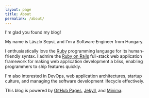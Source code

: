 ```yaml
---
layout: page
title: About
permalink: /about/
---
```


I'm glad you found my blog!

My name is László Sepsi, and I'm a Software Engineer from Hungary.

I enthusiastically love the [Ruby](https://www.ruby-lang.org) programming language for its human-friendly syntax. I admire the [Ruby on Rails](https://rubyonrails.org) full-stack web application framework for making web application development a bliss, enabling programmers to ship features quickly.

I'm also interested in DevOps, web application architectures, startup culture, and managing the software development lifecycle effectively.

This blog is powered by [GitHub Pages](https://pages.github.com/), [Jekyll](https://jekyllrb.com/), and [Minima](https://github.com/jekyll/minima).
